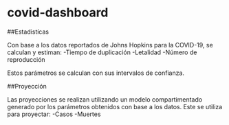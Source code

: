 # covid-dashboard

##Estadistícas

Con base a los datos reportados de Johns Hopkins para la COVID-19, se calculan y estiman:
-Tiempo de duplicación
-Letalidad
-Número de reproducción

Estos parámetros se calculan con sus intervalos de confianza.

##Proyección

Las proyecciones se realizan utilizando un modelo compartimentado generado por los parámetros obtenidos con base
a los datos. Este se utiliza para proyectar:
-Casos
-Muertes
